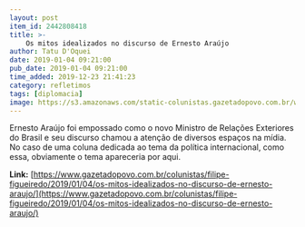 ```yaml
---
layout: post
item_id: 2442808418
title: >-
    Os mitos idealizados no discurso de Ernesto Araújo
author: Tatu D'Oquei
date: 2019-01-04 09:21:00
pub_date: 2019-01-04 09:21:00
time_added: 2019-12-23 21:41:23
category: refletimos
tags: [diplomacia]
image: https://s3.amazonaws.com/static-colunistas.gazetadopovo.com.br/wp-content/uploads/sites/222/2019/01/04091645/ernesto-araujo.jpg
---
```


Ernesto Araújo foi empossado como o novo Ministro de Relações Exteriores do Brasil e seu discurso chamou a atenção de diversos espaços na mídia. No caso de uma coluna dedicada ao tema da política internacional, como essa, obviamente o tema apareceria por aqui.

**Link:** [https://www.gazetadopovo.com.br/colunistas/filipe-figueiredo/2019/01/04/os-mitos-idealizados-no-discurso-de-ernesto-araujo/](https://www.gazetadopovo.com.br/colunistas/filipe-figueiredo/2019/01/04/os-mitos-idealizados-no-discurso-de-ernesto-araujo/)

